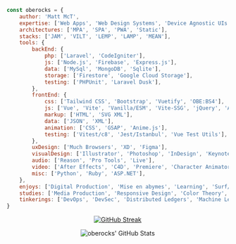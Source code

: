 ```javascript 
const oberocks = {
    author: 'Matt McT',
    expertise: ['Web Apps', 'Web Design Systems', 'Device Agnostic UIs', 'Accessibility', 'Data Visualization', 'TDD'],
    architectures: ['MPA', 'SPA', 'PWA', 'Static'],
    stacks: ['JAM', 'VILT', 'LEMP', 'LAMP', 'MEAN'],
    tools: {
        backEnd: {
            php: ['Laravel', 'CodeIgniter'],
            js: ['Node.js', 'Firebase', 'Express.js'],
            data: ['MySql', 'MongoDB', 'Sqlite'],
            storage: ['Firestore', 'Google Cloud Storage'],
            testing: ['PHPUnit', 'Laravel Dusk'],
        },
        frontEnd: {
            css: ['Tailwind CSS', 'Bootstrap', 'Vuetify', 'OBE:BS4'],
            js: ['Vue', 'Vite', 'Vanilla/ESM', 'Vite-SSG', 'jQuery', 'Alpine', 'Nuxt', 'Angular', 'React', 'Redux', 'D3', 'Charts.js'],
            markup: ['HTML', 'SVG XML'],
            data: ['JSON', 'XML'],
            animation: ['CSS', 'GSAP', 'Anime.js'],
            testing: ['Vitest/c8', 'Jest/Istanbul', 'Vue Test Utils'],
        },
        uxDesign: ['Much Browsers', 'XD', 'Figma'],
        visualDesign: ['Illustrator', 'Photoshop', 'InDesign', 'Keynote', 'PowerPoint'],
        audio: ['Reason', 'Pro Tools', 'Live'],
        video: ['After Effects', 'C4D', 'Premiere', 'Character Animator', 'iMovie'],
        misc: ['Python', 'Ruby', 'ASP.NET'],
    },
    enjoys: ['Digital Production', 'Mise en abymes', 'Learning', 'Surf/Skate', 'Pizza', 'Video Games'],
    studies: ['Media Production', 'Responsive Design', 'Color Theory', 'Behaviorial Psychology', 'Kinesiology'],
    tinkerings: ['DevOps', 'DevSec', 'Distributed Ledgers', 'Machine Learning'],
}
```


<div align="center">

[![GitHub Streak](http://github-readme-streak-stats.herokuapp.com?user=oberocks&theme=dracula&hide_border=true)](https://git.io/streak-stats)

![oberocks' GitHub Stats](https://github-readme-stats.vercel.app/api?username=oberocks&count_private=true&show_icons=true&hide_border=true&theme=dracula)

<!---
![Top Languages](https://github-readme-stats.vercel.app/api/top-langs/?username=oberocks&layout=compact&langs_count=8&hide_border=true&theme=dracula&count_private=true)
--->

<div>



<!--
**oberocks/oberocks** is a ✨ _special_ ✨ repository because its `README.md` (this file) appears on your GitHub profile.



<p align="center">
  <b>Some Links:</b><br>
  <a href="#">Link 1</a> |
  <a href="#">Link 2</a> |
  <a href="#">Link 3</a>
  <br><br>
  <img src="http://s.4cdn.org/image/title/105.gif">
</p>




Here are some ideas to get you started:

- 🔭 I’m currently working on ...
- 🌱 I’m currently learning ...
- 👯 I’m looking to collaborate on ...
- 🤔 I’m looking for help with ...
- 💬 Ask me about ...
- 📫 How to reach me: ...
- ⚡ Fun fact: ...
- https://github.com/anuraghazra/github-readme-stats
-->
